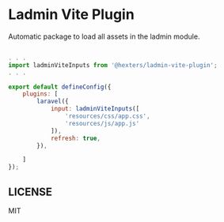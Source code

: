 # Ladmin Vite Plugin

Automatic package to load all assets in the ladmin module.

```js

. . . 
import ladminViteInputs from '@hexters/ladmin-vite-plugin';
. . . 

export default defineConfig({
    plugins: [
        laravel({
            input: ladminViteInputs([
                'resources/css/app.css',
                'resources/js/app.js'
            ]),
            refresh: true,
        }),

    ]
});

```

## LICENSE
MIT